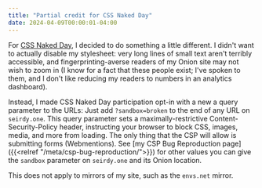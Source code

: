 ```yaml
---
title: "Partial credit for CSS Naked Day"
date: 2024-04-09T00:00:01-04:00
---
```


For [CSS Naked Day](https://css-naked-day.github.io/), I decided to do something a little different. I didn't want to actually disable my stylesheet: very long lines of small text aren't terribly accessible, and fingerprinting-averse readers of my Onion site may not wish to zoom in (I know for a fact that these people exist; I've spoken to them, and I don't like reducing my readers to numbers in an analytics dashboard).

Instead, I made CSS Naked Day participation opt-in with a new a query parameter to the URLs: Just add `?sandbox=broken` to the end of any URL on `seirdy.one`. This query parameter sets a maximally-restrictive Content-Security-Policy header, instructing your browser to block CSS, images, media, and more from loading. The only thing that the CSP will allow is submitting forms (Webmentions). See [my CSP Bug Reproduction page]({{<relref "/meta/csp-bug-reproduction/">}}) for other values you can give the `sandbox` parameter on `seirdy.one` and its Onion location.

This does not apply to mirrors of my site, such as the `envs.net` mirror.
